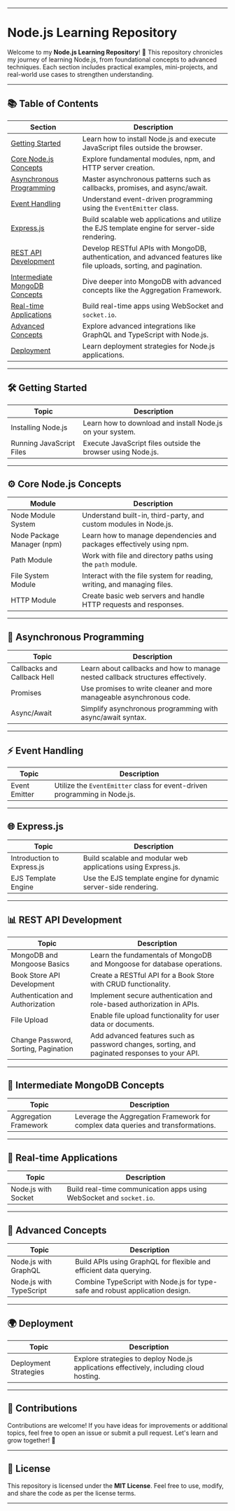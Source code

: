 

---

# Node.js Learning Repository

Welcome to my **Node.js Learning Repository**! 🚀 This repository chronicles my journey of learning Node.js, from foundational concepts to advanced techniques. Each section includes practical examples, mini-projects, and real-world use cases to strengthen understanding.

---

## 📚 Table of Contents

| **Section**                        | **Description**                                                                                                                                                          |
|------------------------------------|----------------------------------------------------------------------------------------------------------------------------------------------------------------------|
| [Getting Started](#getting-started)         | Learn how to install Node.js and execute JavaScript files outside the browser.                                                                                      |
| [Core Node.js Concepts](#core-nodejs-concepts) | Explore fundamental modules, npm, and HTTP server creation.                                                                                                         |
| [Asynchronous Programming](#asynchronous-programming) | Master asynchronous patterns such as callbacks, promises, and async/await.                                                                                          |
| [Event Handling](#event-handling)         | Understand event-driven programming using the `EventEmitter` class.                                                                                                 |
| [Express.js](#expressjs)                 | Build scalable web applications and utilize the EJS template engine for server-side rendering.                                                                      |
| [REST API Development](#rest-api-development) | Develop RESTful APIs with MongoDB, authentication, and advanced features like file uploads, sorting, and pagination.                                                |
| [Intermediate MongoDB Concepts](#intermediate-mongodb-concepts) | Dive deeper into MongoDB with advanced concepts like the Aggregation Framework.                                                                                     |
| [Real-time Applications](#real-time-applications) | Build real-time apps using WebSocket and `socket.io`.                                                                                                              |
| [Advanced Concepts](#advanced-concepts)       | Explore advanced integrations like GraphQL and TypeScript with Node.js.                                                                                            |
| [Deployment](#deployment)               | Learn deployment strategies for Node.js applications.                                                                                                              |

---

## 🛠️ Getting Started

| **Topic**                      | **Description**                                           |
|--------------------------------|-----------------------------------------------------------|
| Installing Node.js             | Learn how to download and install Node.js on your system. |
| Running JavaScript Files       | Execute JavaScript files outside the browser using Node.js.|

---

## ⚙️ Core Node.js Concepts

| **Module**                  | **Description**                                                                                   |
|-----------------------------|---------------------------------------------------------------------------------------------------|
| Node Module System          | Understand built-in, third-party, and custom modules in Node.js.                                 |
| Node Package Manager (npm)  | Learn how to manage dependencies and packages effectively using npm.                             |
| Path Module                 | Work with file and directory paths using the `path` module.                                      |
| File System Module          | Interact with the file system for reading, writing, and managing files.                          |
| HTTP Module                 | Create basic web servers and handle HTTP requests and responses.                                 |

---

## 🔄 Asynchronous Programming

| **Topic**                   | **Description**                                                                                 |
|-----------------------------|-------------------------------------------------------------------------------------------------|
| Callbacks and Callback Hell | Learn about callbacks and how to manage nested callback structures effectively.                 |
| Promises                    | Use promises to write cleaner and more manageable asynchronous code.                            |
| Async/Await                 | Simplify asynchronous programming with async/await syntax.                                      |

---

## ⚡ Event Handling

| **Topic**       | **Description**                                                                 |
|------------------|-------------------------------------------------------------------------------|
| Event Emitter    | Utilize the `EventEmitter` class for event-driven programming in Node.js.    |

---

## 🌐 Express.js

| **Topic**            | **Description**                                                                 |
|-----------------------|-------------------------------------------------------------------------------|
| Introduction to Express.js | Build scalable and modular web applications using Express.js.               |
| EJS Template Engine   | Use the EJS template engine for dynamic server-side rendering.                 |

---

## 📊 REST API Development

| **Topic**                            | **Description**                                                                                         |
|--------------------------------------|---------------------------------------------------------------------------------------------------------|
| MongoDB and Mongoose Basics          | Learn the fundamentals of MongoDB and Mongoose for database operations.                                 |
| Book Store API Development           | Create a RESTful API for a Book Store with CRUD functionality.                                          |
| Authentication and Authorization     | Implement secure authentication and role-based authorization in APIs.                                  |
| File Upload                          | Enable file upload functionality for user data or documents.                                           |
| Change Password, Sorting, Pagination | Add advanced features such as password changes, sorting, and paginated responses to your API.          |

---

## 📂 Intermediate MongoDB Concepts

| **Topic**              | **Description**                                                                  |
|-------------------------|----------------------------------------------------------------------------------|
| Aggregation Framework   | Leverage the Aggregation Framework for complex data queries and transformations. |

---

## 🔗 Real-time Applications

| **Topic**            | **Description**                                                                 |
|-----------------------|-------------------------------------------------------------------------------|
| Node.js with Socket   | Build real-time communication apps using WebSocket and `socket.io`.          |

---

## 🚀 Advanced Concepts

| **Topic**                | **Description**                                                                 |
|---------------------------|-------------------------------------------------------------------------------|
| Node.js with GraphQL      | Build APIs using GraphQL for flexible and efficient data querying.            |
| Node.js with TypeScript   | Combine TypeScript with Node.js for type-safe and robust application design. |

---

## 🌍 Deployment

| **Topic**              | **Description**                                                                 |
|-------------------------|-------------------------------------------------------------------------------|
| Deployment Strategies   | Explore strategies to deploy Node.js applications effectively, including cloud hosting. |

---

## 🤝 Contributions

Contributions are welcome! If you have ideas for improvements or additional topics, feel free to open an issue or submit a pull request. Let's learn and grow together! 🌟

---

## 📜 License

This repository is licensed under the **MIT License**. Feel free to use, modify, and share the code as per the license terms.

---


